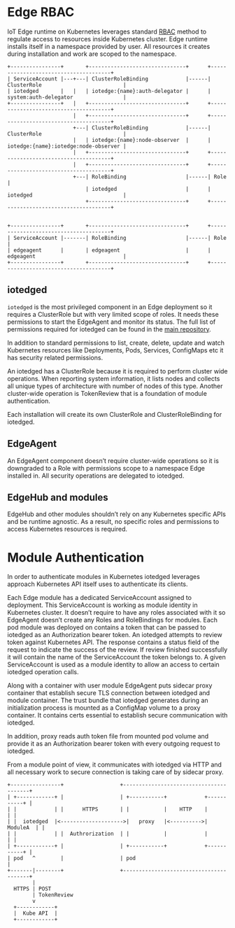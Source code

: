 # Edge RBAC

IoT Edge runtime on Kubernetes leverages standard [RBAC](https://kubernetes.io/docs/reference/access-authn-authz/rbac/) method to regulate access to resources inside Kubernetes cluster. Edge runtime installs itself in a namespace provided by user. All resources it creates during installation and work are scoped to the namespace.

```
+----------------+       +-------------------------------+      +--------------------------------------+
| ServiceAccount |---+---| ClusterRoleBinding            |------| ClusterRole                          |
| iotedged       |   |   | iotedge:{name}:auth-delegator |      | system:auth-delegator                |
+----------------+   |   +-------------------------------+      +--------------------------------------+
                     |   +-------------------------------+      +--------------------------------------+
                     +---| ClusterRoleBinding            |------| ClusterRole                          |
                     |   | iotedge:{name}:node-observer  |      | iotedge:{name}:iotedge:node-observer |
                     |   +-------------------------------+      +--------------------------------------+
                     |   +-------------------------------+      +--------------------------------------+
                     +---| RoleBinding                   |------| Role                                 |
                         | iotedged                      |      | iotedged                             |
                         +-------------------------------+      +--------------------------------------+


+----------------+       +-------------------------------+      +--------------------------------------+
| ServiceAccount |-------| RoleBinding                   |------| Role                                 |
| edgeagent      |       | edgeagent                     |      | edgeagent                            |
+----------------+       +-------------------------------+      +--------------------------------------+
```

## iotedged

`iotedged` is the most privileged component in an Edge deployment so it requires a ClusterRole but with very limited scope of roles. It needs these permissions to start the EdgeAgent and monitor its status. The full list of permissions required for iotedged can be found in the [main repository](../charts/edge-kubernetes/templates/edge-rbac.yaml). 

In addition to standard permissions to list, create, delete, update and watch Kubernetes resources like Deployments, Pods, Services, ConfigMaps etc it has security related permissions.

An iotedged has a ClusterRole because it is required to perform cluster wide operations. When reporting system information, it lists nodes and collects all unique types of architecture with number of nodes of this type. Another cluster-wide operation is TokenReview that is a foundation of module authentication.

Each installation will create its own ClusterRole and ClusterRoleBinding for iotedged.

## EdgeAgent

An EdgeAgent component doesn’t require cluster-wide operations so it is downgraded to a Role with permissions scope to a namespace Edge installed in. All security operations are delegated to iotedged.

## EdgeHub and modules

EdgeHub and other modules shouldn’t rely on any Kubernetes specific APIs and be runtime agnostic. As a result, no specific roles and permissions to access Kubernetes resources is required.

# Module Authentication

In order to authenticate modules in Kubernetes iotedged leverages approach Kubernetes API itself uses to authenticate its clients.

Each Edge module has a dedicated ServiceAccount assigned to deployment. This ServiceAccount is working as module identity in Kubernetes cluster. It doesn’t require to have any roles associated with it so EdgeAgent doesn’t create any Roles and RoleBindings for modules. Each pod module was deployed on contains a token that can be passed to iotedged as an Authorization bearer token. An iotedged attempts to review token against Kubernetes API. The response contains a status field of the request to indicate the success of the review. If review finished successfully it will contain the name of the ServiceAccount the token belongs to. A given ServiceAccount is used as a module identity to allow an access to certain iotedged operation calls.

Along with a container with user module EdgeAgent puts sidecar proxy container that establish secure TLS connection between iotedged and module container. The trust bundle that iotedged generates during an initialization process is mounted as a ConfigMap volume to a proxy container. It contains certs essential to establish secure communication with iotedged.

In addition, proxy reads auth token file from mounted pod volume and provide it as an Authorization bearer token with every outgoing request to iotedged.

From a module point of view, it communicates with iotedged via HTTP and all necessary work to secure connection is taking care of by sidecar proxy.

```
+----------------+                  +----------------------------------------+                 
| +------------+ |                  | +-----------+            +-----------+ |                 
| |            | |      HTTPS       | |           |    HTTP    |           | |                 
| |  iotedged  |<-------------------->|   proxy   |<---------->|  ModuleA  | |                 
| |            | |  Authrorization  | |           |            |           | |                 
| +------------+ |                  | +-----------+            +-----------+ |                 
| pod   ^        |                  | pod                                    |                 
+-------|--------+                  +----------------------------------------+                 
        |                                                                                        
  HTTPS | POST                                                                                   
        | TokenReview                                                                            
        v                                                                                        
  +------------+                                                                                 
  |  Kube API  |                                                                                 
  +------------+                                                                                 
```

